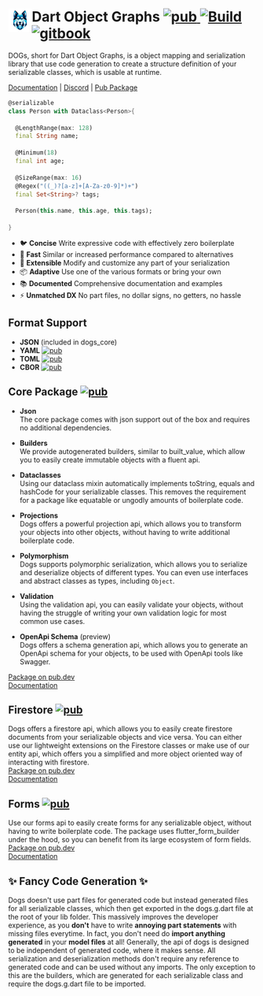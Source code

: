 <h1 align="left">
    <img src="https://github.com/helightdev/dogs/blob/main/docs/assets/logo.png?raw=true" align="left" width="48" alt="Frosty">
    Dart Object Graphs
    <a href="https://pub.dev/packages/dogs_core">
        <img src="https://img.shields.io/pub/v/dogs_core" alt="pub">
    </a>
    <a href="https://github.com/helightdev/dogs/actions">
        <img src="https://img.shields.io/github/actions/workflow/status/helightdev/dogs/dart.yaml" alt="Build">
    </a>
    <a href="https://dogs.helight.dev/">
        <img src="https://img.shields.io/badge/docs-dogs.helight.dev-007ec6.svg" alt="gitbook">
    </a>
</h1>

DOGs, short for Dart Object Graphs, is a object mapping and serialization library that use
code generation to create a structure definition of your serializable classes, which is usable at
runtime.

[Documentation](https://dogs.helight.dev) |
[Discord](https://discord.gg/6HKuGSzYKJ) |
[Pub Package](https://pub.dev/packages/dogs_core)

```dart
@serializable
class Person with Dataclass<Person>{

  @LengthRange(max: 128)
  final String name;

  @Minimum(18)
  final int age;

  @SizeRange(max: 16)
  @Regex("((_)?[a-z]+[A-Za-z0-9]*)+")
  final Set<String>? tags;

  Person(this.name, this.age, this.tags);

}
```

* 🐦 **Concise** Write expressive code with effectively zero boilerplate
* 🚀 **Fast** Similar or increased performance compared to alternatives
* 🧩 **Extensible** Modify and customize any part of your serialization
* 📦 **Adaptive** Use one of the various formats or bring your own
* 📚 **Documented** Comprehensive documentation and examples
* ⚡ **Unmatched DX** No part files, no dollar signs, no getters, no hassle


## Format Support
- **JSON** (included in dogs_core)
- **YAML** <a href="https://pub.dev/packages/dogs_yaml"><img src="https://img.shields.io/pub/v/dogs_yaml?label=dogs_yaml" alt="pub"></a>
- **TOML** <a href="https://pub.dev/packages/dogs_toml"><img src="https://img.shields.io/pub/v/dogs_toml?label=dogs_toml" alt="pub"></a>
- **CBOR** <a href="https://pub.dev/packages/dogs_cbor"><img src="https://img.shields.io/pub/v/dogs_cbor?label=dogs_cbor" alt="pub"></a>

## Core Package <a href="https://pub.dev/packages/dogs_core"><img src="https://img.shields.io/pub/v/dogs_core?label=dogs_core" alt="pub"></a>
- **Json**  
  The core package comes with json support out of the box and requires no additional dependencies.


- **Builders**  
  We provide autogenerated builders, similar to built_value, which allow you to easily create
  immutable objects with a fluent api.


- **Dataclasses**  
  Using our dataclass mixin automatically implements toString, equals and hashCode for your
  serializable classes. This removes the requirement for a package like equatable or
  ungodly amounts of boilerplate code.


- **Projections**  
  Dogs offers a powerful projection api, which allows you to transform your objects into
  other objects, without having to write additional boilerplate code.


- **Polymorphism**  
  Dogs supports polymorphic serialization, which allows you to serialize and deserialize
  objects of different types. You can even use interfaces and abstract classes as types,
  including `Object`.


- **Validation**  
  Using the validation api, you can easily validate your objects, without having the struggle
  of writing your own validation logic for most common use cases.


- **OpenApi Schema** (preview)  
  Dogs offers a schema generation api, which allows you to generate an OpenApi schema for your
  objects, to be used with OpenApi tools like Swagger.

[Package on pub.dev](https://pub.dev/packages/dogs_core)  
[Documentation](https://dogs.helight.dev)

## Firestore <a href="https://pub.dev/packages/dogs_firestore"><img src="https://img.shields.io/pub/v/dogs_firestore?label=dogs_firestore" alt="pub"></a>
Dogs offers a firestore api, which allows you to easily create firestore documents from your
serializable objects and vice versa. You can either use our lightweight extensions on the Firestore
classes or make use of our entity api, which offers you a simplified and more object oriented way of
interacting with firestore.  
[Package on pub.dev](https://pub.dev/packages/dogs_firestore)  
[Documentation](https://dogs.helight.dev/firestore/)

## Forms <a href="https://pub.dev/packages/dogs_forms"><img src="https://img.shields.io/pub/v/dogs_forms?label=dogs_forms" alt="pub"></a>
Use our forms api to easily create forms for any serializable object, without having
to write boilerplate code. The package uses flutter_form_builder under the hood, so you can
benefit from its large ecosystem of form fields.  
[Package on pub.dev](https://pub.dev/packages/dogs_forms)  
[Documentation](https://dogs.helight.dev/forms/)

## ✨ Fancy Code Generation ✨
Dogs doesn't use part files for generated code but instead
generated files for all serializable classes, which then get exported in the
dogs.g.dart file at the root of your lib folder. This massively improves the
developer experience, as you **don't** have to write **annoying part statements** with
missing files everytime. In fact, you don't need do **import anything generated** in
your **model files** at all! Generally, the api of dogs is designed to be independent
of generated code, where it makes sense. All serialization and deserialization
methods don't require any reference to generated code and can be used without
any imports. The only exception to this are the builders, which are generated
for each serializable class and require the dogs.g.dart file to be imported.
